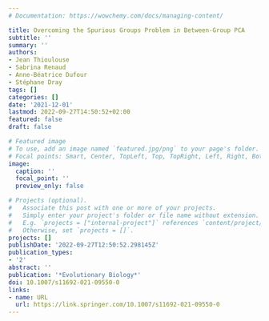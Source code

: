 ```yaml
---
# Documentation: https://wowchemy.com/docs/managing-content/

title: Overcoming the Spurious Groups Problem in Between-Group PCA
subtitle: ''
summary: ''
authors:
- Jean Thioulouse
- Sabrina Renaud
- Anne-Béatrice Dufour
- Stéphane Dray
tags: []
categories: []
date: '2021-12-01'
lastmod: 2022-09-27T14:50:52+02:00
featured: false
draft: false

# Featured image
# To use, add an image named `featured.jpg/png` to your page's folder.
# Focal points: Smart, Center, TopLeft, Top, TopRight, Left, Right, BottomLeft, Bottom, BottomRight.
image:
  caption: ''
  focal_point: ''
  preview_only: false

# Projects (optional).
#   Associate this post with one or more of your projects.
#   Simply enter your project's folder or file name without extension.
#   E.g. `projects = ["internal-project"]` references `content/project/deep-learning/index.md`.
#   Otherwise, set `projects = []`.
projects: []
publishDate: '2022-09-27T12:50:52.298145Z'
publication_types:
- '2'
abstract: ''
publication: '*Evolutionary Biology*'
doi: 10.1007/s11692-021-09550-0
links:
- name: URL
  url: https://link.springer.com/10.1007/s11692-021-09550-0
---
```

